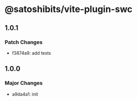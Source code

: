 # @satoshibits/vite-plugin-swc

## 1.0.1

### Patch Changes

- f3874a9: add tests

## 1.0.0

### Major Changes

- a9da4a1: init
